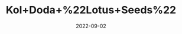 ---
title: 'Kol+Doda+%22Lotus+Seeds%22'
date: '2022-09-02' 
metatag: '' 
inventory: '0' 
draft: false 
# meta description 
shortDescripton: ''
description: 'Seed'
longdescription: ''
featured: True
# product Price
price: '30.0'
# Product Short Description
shortDescription: ''
productID: '5C34AE98-9B2A-ED11-9968-005056B3A416'
type: 'products'
category: 'Seed' 
thumnailproduct: 'https://aminsaddiquidawakhana.eralive.net/images/products/5C34AE98-9B2A-ED11-9968-005056B3A4161.png' 
images:
  - image: 'images/products/5C34AE98-9B2A-ED11-9968-005056B3A4161.png'  
Variants:
---
